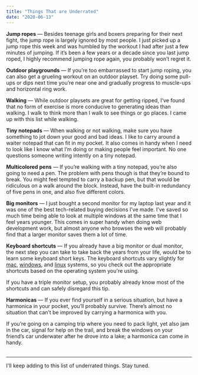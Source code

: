 ```yaml
---
title: "Things That are Underrated"
date: "2020-06-13"
---
```


**Jump ropes** — Besides teenage girls and boxers preparing for their next fight, the jump rope is largely ignored by most people. I just picked up a jump rope this week and was humbled by the workout I had after just a few minutes of jumping. If it’s been a few years or a decade since you last jump roped, I highly recommend jumping rope again, you probably won’t regret it.

**Outdoor playgrounds** —  If you’re too embarrassed to start jump roping, you can also get a grueling workout on an outdoor playset. Try doing some pull-ups or dips next time you’re near one and gradually progress to muscle-ups and horizontal ring work.

**Walking** — While outdoor playsets are great for getting ripped, I’ve found that no form of exercise is more conducive to generating ideas than walking. I walk to think more than I walk to see things or go places. I came up with this list while walking.

**Tiny notepads** — When walking or not walking, make sure you have something to jot down your good and bad ideas. I like to carry around a waiter notepad that can fit in my pocket. It also comes in handy when I need to look like I know what I’m doing or making people feel important. No one questions someone writing intently on a tiny notepad. 

**Multicolored pens** — If you’re walking with a tiny notepad, you’re also going to need a pen. The problem with pens though is that they’re bound to break. You might feel tempted to carry a backup pen, but that would be ridiculous on a walk around the block. Instead, have the built-in redundancy of five pens in one, and also five different colors.

**Big monitors** — I just bought a second monitor for my laptop last year and it was one of the best tech-related buying decisions I’ve made. I’ve saved so much time being able to look at multiple windows at the same time that I feel years younger. This comes in super handy when doing web development work, but almost anyone who browses the web will probably find that a larger monitor saves them a lot of time. 

**Keyboard shortcuts** — If you already have a big monitor or dual monitor, the next step you can take to take back the years from your life, would be to learn some keyboard short keys. The keyboard shortcuts vary slightly for [mac](https://support.apple.com/en-us/HT201236), [windows](https://support.microsoft.com/en-us/help/12445/windows-keyboard-shortcuts), and [linux](https://linuxhint.com/100_keyboard_shortcuts_linux/) systems, so you check out the appropriate shortcuts based on the operating system you're using.

If you have a triple monitor setup, you probably already know most of the shortcuts and can safely disregard this tip.

**Harmonicas** — If you ever find yourself in a serious situation, but have a harmonica in your pocket, you’ll probably survive. There’s almost no situation that can’t be improved by carrying a harmonica with you.

If you’re going on a camping trip where you need to pack light, yet also jam in the car, signal for help on the trail, and break the windows on your friend’s car underwater after he drove into a lake; a harmonica can come in handy. <br />
<br />

----------------------------------------------------------

I'll keep adding to this list of underrated things. Stay tuned.
